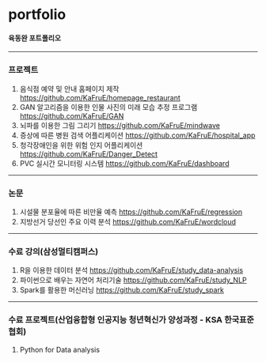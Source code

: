 # portfolio
#### 육동완 포트폴리오

---------------------------


### 프로젝트


1. 음식점 예약 및 안내 홈페이지 제작
https://github.com/KaFruE/homepage_restaurant
2. GAN 알고리즘을 이용한 인물 사진의 미래 모습 추정 프로그램 
https://github.com/KaFruE/GAN
3. 뇌파를 이용한 그림 그리기
https://github.com/KaFruE/mindwave
4. 증상에 따른 병원 검색 어플리케이션
https://github.com/KaFruE/hospital_app
5. 청각장애인을 위한 위험 인지 어플리케이션
https://github.com/KaFruE/Danger_Detect
6. PVC 실시간 모니터링 시스템
https://github.com/KaFruE/dashboard

--------------------------


### 논문 


1. 시설물 분포율에 따른 비만율 예측
https://github.com/KaFruE/regression
2. 지방선거 당선인 주요 이력 분석
https://github.com/KaFruE/wordcloud


--------------------------


### 수료 강의(삼성멀티캠퍼스)


1. R을 이용한 데이터 분석
https://github.com/KaFruE/study_data-analysis
2. 파이썬으로 배우는 자연어 처리기술
https://github.com/KaFruE/study_NLP
3. Spark를 활용한 머신러닝
https://github.com/KaFruE/study_spark

--------------------------

### 수료 프로젝트(산업융합형 인공지능 청년혁신가 양성과정 - KSA 한국표준협회)
1. Python for Data analysis
